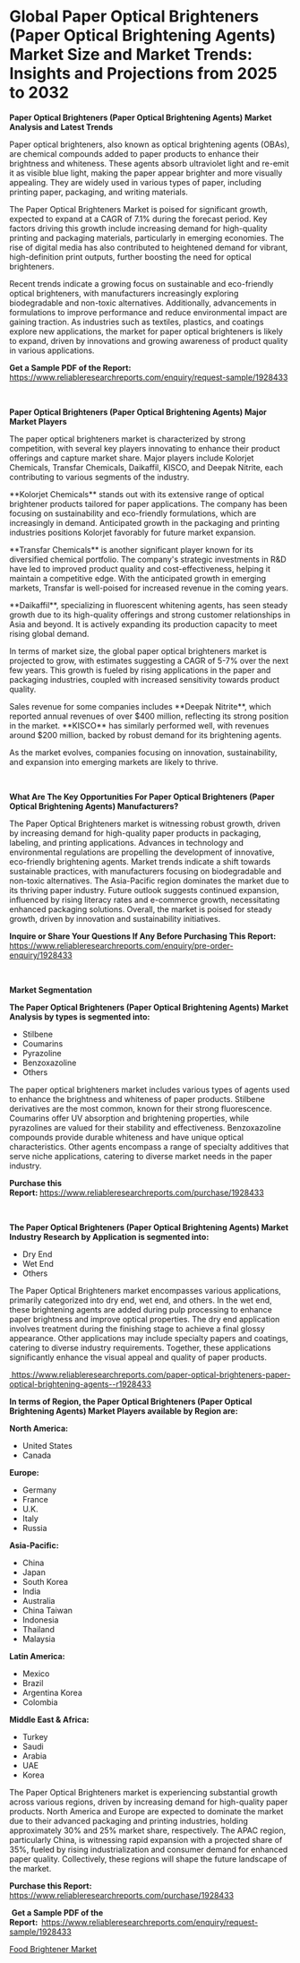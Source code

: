 <p><h1>Global Paper Optical Brighteners (Paper Optical Brightening Agents) Market Size and Market Trends: Insights and Projections from 2025 to 2032</h1></p><p><strong>Paper Optical Brighteners (Paper Optical Brightening Agents) Market Analysis and Latest Trends</strong></p>
<p><p>Paper optical brighteners, also known as optical brightening agents (OBAs), are chemical compounds added to paper products to enhance their brightness and whiteness. These agents absorb ultraviolet light and re-emit it as visible blue light, making the paper appear brighter and more visually appealing. They are widely used in various types of paper, including printing paper, packaging, and writing materials.</p><p>The Paper Optical Brighteners Market is poised for significant growth, expected to expand at a CAGR of 7.1% during the forecast period. Key factors driving this growth include increasing demand for high-quality printing and packaging materials, particularly in emerging economies. The rise of digital media has also contributed to heightened demand for vibrant, high-definition print outputs, further boosting the need for optical brighteners.</p><p>Recent trends indicate a growing focus on sustainable and eco-friendly optical brighteners, with manufacturers increasingly exploring biodegradable and non-toxic alternatives. Additionally, advancements in formulations to improve performance and reduce environmental impact are gaining traction. As industries such as textiles, plastics, and coatings explore new applications, the market for paper optical brighteners is likely to expand, driven by innovations and growing awareness of product quality in various applications.</p></p>
<p><strong>Get a Sample PDF of the Report:&nbsp;</strong> <a href="https://www.reliableresearchreports.com/enquiry/request-sample/1928433?utm_campaign=37&utm_medium=2&utm_source=Github&utm_content=ia&utm_term=15012025&utm_id=paper-optical-brighteners-paper-optical-brightening-agents">https://www.reliableresearchreports.com/enquiry/request-sample/1928433</a></p>
<p>&nbsp;</p>
<p><strong>Paper Optical Brighteners (Paper Optical Brightening Agents) Major Market Players</strong></p>
<p><p>The paper optical brighteners market is characterized by strong competition, with several key players innovating to enhance their product offerings and capture market share. Major players include Kolorjet Chemicals, Transfar Chemicals, Daikaffil, KISCO, and Deepak Nitrite, each contributing to various segments of the industry.</p><p>**Kolorjet Chemicals** stands out with its extensive range of optical brightener products tailored for paper applications. The company has been focusing on sustainability and eco-friendly formulations, which are increasingly in demand. Anticipated growth in the packaging and printing industries positions Kolorjet favorably for future market expansion.</p><p>**Transfar Chemicals** is another significant player known for its diversified chemical portfolio. The company's strategic investments in R&D have led to improved product quality and cost-effectiveness, helping it maintain a competitive edge. With the anticipated growth in emerging markets, Transfar is well-poised for increased revenue in the coming years.</p><p>**Daikaffil**, specializing in fluorescent whitening agents, has seen steady growth due to its high-quality offerings and strong customer relationships in Asia and beyond. It is actively expanding its production capacity to meet rising global demand.</p><p>In terms of market size, the global paper optical brighteners market is projected to grow, with estimates suggesting a CAGR of 5-7% over the next few years. This growth is fueled by rising applications in the paper and packaging industries, coupled with increased sensitivity towards product quality.</p><p>Sales revenue for some companies includes **Deepak Nitrite**, which reported annual revenues of over $400 million, reflecting its strong position in the market. **KISCO** has similarly performed well, with revenues around $200 million, backed by robust demand for its brightening agents.</p><p>As the market evolves, companies focusing on innovation, sustainability, and expansion into emerging markets are likely to thrive.</p></p>
<p>&nbsp;</p>
<p><strong>What Are The Key Opportunities For Paper Optical Brighteners (Paper Optical Brightening Agents) Manufacturers?</strong></p>
<p><p>The Paper Optical Brighteners market is witnessing robust growth, driven by increasing demand for high-quality paper products in packaging, labeling, and printing applications. Advances in technology and environmental regulations are propelling the development of innovative, eco-friendly brightening agents. Market trends indicate a shift towards sustainable practices, with manufacturers focusing on biodegradable and non-toxic alternatives. The Asia-Pacific region dominates the market due to its thriving paper industry. Future outlook suggests continued expansion, influenced by rising literacy rates and e-commerce growth, necessitating enhanced packaging solutions. Overall, the market is poised for steady growth, driven by innovation and sustainability initiatives.</p></p>
<p><strong>Inquire or Share Your Questions If Any Before Purchasing This Report:</strong> <a href="https://www.reliableresearchreports.com/enquiry/pre-order-enquiry/1928433?utm_campaign=37&utm_medium=2&utm_source=Github&utm_content=ia&utm_term=15012025&utm_id=paper-optical-brighteners-paper-optical-brightening-agents">https://www.reliableresearchreports.com/enquiry/pre-order-enquiry/1928433</a></p>
<p>&nbsp;</p>
<p><strong>Market Segmentation</strong></p>
<p><strong>The Paper Optical Brighteners (Paper Optical Brightening Agents) Market Analysis by types is segmented into:</strong></p>
<p><ul><li>Stilbene</li><li>Coumarins</li><li>Pyrazoline</li><li>Benzoxazoline</li><li>Others</li></ul></p>
<p><p>The paper optical brighteners market includes various types of agents used to enhance the brightness and whiteness of paper products. Stilbene derivatives are the most common, known for their strong fluorescence. Coumarins offer UV absorption and brightening properties, while pyrazolines are valued for their stability and effectiveness. Benzoxazoline compounds provide durable whiteness and have unique optical characteristics. Other agents encompass a range of specialty additives that serve niche applications, catering to diverse market needs in the paper industry.</p></p>
<p><strong>Purchase this Report:&nbsp;</strong><a href="https://www.reliableresearchreports.com/purchase/1928433?utm_campaign=37&utm_medium=2&utm_source=Github&utm_content=ia&utm_term=15012025&utm_id=paper-optical-brighteners-paper-optical-brightening-agents">https://www.reliableresearchreports.com/purchase/1928433</a></p>
<p>&nbsp;</p>
<p><strong>The Paper Optical Brighteners (Paper Optical Brightening Agents) Market Industry Research by Application is segmented into:</strong></p>
<p><ul><li>Dry End</li><li>Wet End</li><li>Others</li></ul></p>
<p><p>The Paper Optical Brighteners market encompasses various applications, primarily categorized into dry end, wet end, and others. In the wet end, these brightening agents are added during pulp processing to enhance paper brightness and improve optical properties. The dry end application involves treatment during the finishing stage to achieve a final glossy appearance. Other applications may include specialty papers and coatings, catering to diverse industry requirements. Together, these applications significantly enhance the visual appeal and quality of paper products.</p></p>
<p><a href="https://www.reliableresearchreports.com/paper-optical-brighteners-paper-optical-brightening-agents--r1928433?utm_campaign=37&utm_medium=2&utm_source=Github&utm_content=ia&utm_term=15012025&utm_id=paper-optical-brighteners-paper-optical-brightening-agents">&nbsp;https://www.reliableresearchreports.com/paper-optical-brighteners-paper-optical-brightening-agents--r1928433</a></p>
<p><strong>In terms of Region, the Paper Optical Brighteners (Paper Optical Brightening Agents) Market Players available by Region are:</strong></p>
<p>
    <p> <strong> North America: </strong>
        <ul>
            <li>United States</li>
            <li>Canada</li>
        </ul>
        </p> 
    <p> <strong> Europe: </strong>
        <ul>
            <li>Germany</li>
            <li>France</li>
            <li>U.K.</li>
            <li>Italy</li>
            <li>Russia</li>
        </ul>
        </p> 
    <p> <strong> Asia-Pacific: </strong>
        <ul>
            <li>China</li>
            <li>Japan</li>
            <li>South Korea</li>
            <li>India</li>
            <li>Australia</li>
            <li>China Taiwan</li>
            <li>Indonesia</li>
            <li>Thailand</li>
            <li>Malaysia</li>
        </ul>
        </p> 
    <p> <strong> Latin America: </strong>
        <ul>
            <li>Mexico</li>
            <li>Brazil</li>
            <li>Argentina Korea</li>
            <li>Colombia</li>
        </ul>
        </p> 
    <p> <strong> Middle East & Africa: </strong>
        <ul>
            <li>Turkey</li>
            <li>Saudi</li>
            <li>Arabia</li>
            <li>UAE</li>
            <li>Korea</li>
        </ul>
    </p>
    </p>
<p><p>The Paper Optical Brighteners market is experiencing substantial growth across various regions, driven by increasing demand for high-quality paper products. North America and Europe are expected to dominate the market due to their advanced packaging and printing industries, holding approximately 30% and 25% market share, respectively. The APAC region, particularly China, is witnessing rapid expansion with a projected share of 35%, fueled by rising industrialization and consumer demand for enhanced paper quality. Collectively, these regions will shape the future landscape of the market.</p></p>
<p><strong>Purchase this Report: </strong><a href="https://www.reliableresearchreports.com/purchase/1928433?utm_campaign=37&utm_medium=2&utm_source=Github&utm_content=ia&utm_term=15012025&utm_id=paper-optical-brighteners-paper-optical-brightening-agents">https://www.reliableresearchreports.com/purchase/1928433</a></p>
<p>&nbsp;<strong>Get a Sample PDF of the Report:&nbsp;&nbsp;</strong><a href="https://www.reliableresearchreports.com/enquiry/request-sample/1928433?utm_campaign=37&utm_medium=2&utm_source=Github&utm_content=ia&utm_term=15012025&utm_id=paper-optical-brighteners-paper-optical-brightening-agents">https://www.reliableresearchreports.com/enquiry/request-sample/1928433</a></p>
<p><strong></strong></p>
<p><p><a href="https://github.com/wwwkeltoum/Market-Research-Report-List-5/blob/main/food-brightener-market.md?utm_campaign=37&utm_medium=2&utm_source=Github&utm_content=ia&utm_term=15012025&utm_id=paper-optical-brighteners-paper-optical-brightening-agents">Food Brightener Market</a></p></p>